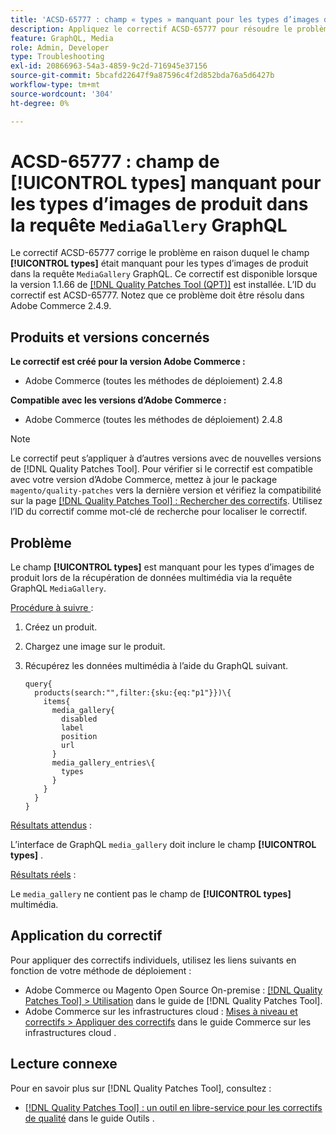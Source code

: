 ```yaml
---
title: 'ACSD-65777 : champ « types » manquant pour les types d’images de produit dans la requête GraphQL « MediaGallery »'
description: Appliquez le correctif ACSD-65777 pour résoudre le problème Adobe Commerce en raison duquel le champ « types » était manquant pour les types d’images de produit dans la requête GraphQL « MediaGallery ».
feature: GraphQL, Media
role: Admin, Developer
type: Troubleshooting
exl-id: 20866963-54a3-4859-9c2d-716945e37156
source-git-commit: 5bcafd22647f9a87596c4f2d852bda76a5d6427b
workflow-type: tm+mt
source-wordcount: '304'
ht-degree: 0%

---
```


# ACSD-65777 : champ de **[!UICONTROL types]** manquant pour les types d’images de produit dans la requête `MediaGallery` GraphQL

Le correctif ACSD-65777 corrige le problème en raison duquel le champ **[!UICONTROL types]** était manquant pour les types d’images de produit dans la requête `MediaGallery` GraphQL. Ce correctif est disponible lorsque la version 1.1.66 de [[!DNL Quality Patches Tool (QPT)]](/help/tools/quality-patches-tool/quality-patches-tool-to-self-serve-quality-patches.md) est installée. L’ID du correctif est ACSD-65777. Notez que ce problème doit être résolu dans Adobe Commerce 2.4.9.

## Produits et versions concernés

**Le correctif est créé pour la version Adobe Commerce :**

* Adobe Commerce (toutes les méthodes de déploiement) 2.4.8

**Compatible avec les versions d’Adobe Commerce :**

* Adobe Commerce (toutes les méthodes de déploiement) 2.4.8

>[!NOTE]
>
>Le correctif peut s’appliquer à d’autres versions avec de nouvelles versions de [!DNL Quality Patches Tool]. Pour vérifier si le correctif est compatible avec votre version d’Adobe Commerce, mettez à jour le package `magento/quality-patches` vers la dernière version et vérifiez la compatibilité sur la page [[!DNL Quality Patches Tool] : Rechercher des correctifs](https://experienceleague.adobe.com/tools/commerce-quality-patches/index.html?lang=fr). Utilisez l’ID du correctif comme mot-clé de recherche pour localiser le correctif.

## Problème

Le champ **[!UICONTROL types]** est manquant pour les types d’images de produit lors de la récupération de données multimédia via la requête GraphQL `MediaGallery`.

<u>Procédure à suivre </u> :

1. Créez un produit.
1. Chargez une image sur le produit.
1. Récupérez les données multimédia à l’aide du GraphQL suivant.

   ```
   query{
     products(search:"",filter:{sku:{eq:"p1"}})\{
       items{
         media_gallery{
           disabled
           label
           position
           url
         }
         media_gallery_entries\{
           types
         }
       }
     }
   }
   ```

<u>Résultats attendus</u> :

L’interface de GraphQL `media_gallery` doit inclure le champ **[!UICONTROL types]** .

<u>Résultats réels</u> :

Le `media_gallery` ne contient pas le champ de **[!UICONTROL types]** multimédia.

## Application du correctif

Pour appliquer des correctifs individuels, utilisez les liens suivants en fonction de votre méthode de déploiement :

* Adobe Commerce ou Magento Open Source On-premise : [[!DNL Quality Patches Tool] > Utilisation](/help/tools/quality-patches-tool/usage.md) dans le guide de [!DNL Quality Patches Tool].
* Adobe Commerce sur les infrastructures cloud : [Mises à niveau et correctifs > Appliquer des correctifs](https://experienceleague.adobe.com/docs/commerce-cloud-service/user-guide/develop/upgrade/apply-patches.html?lang=fr) dans le guide Commerce sur les infrastructures cloud .

## Lecture connexe

Pour en savoir plus sur [!DNL Quality Patches Tool], consultez :

* [[!DNL Quality Patches Tool] : un outil en libre-service pour les correctifs de qualité](/help/tools/quality-patches-tool/quality-patches-tool-to-self-serve-quality-patches.md) dans le guide Outils .
